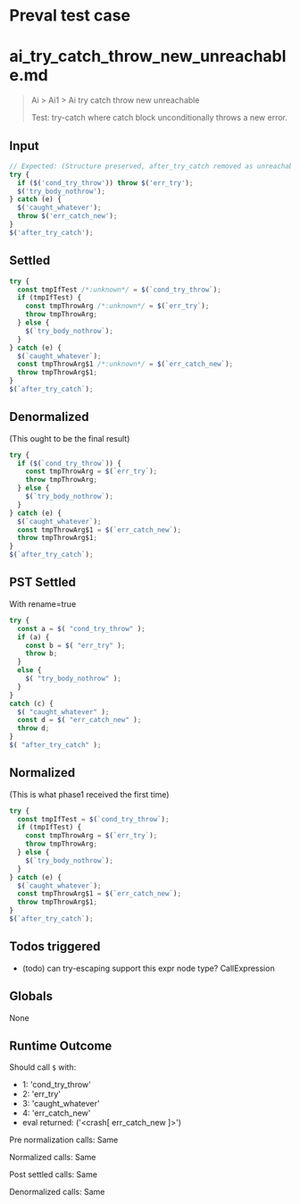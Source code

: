 # Preval test case

# ai_try_catch_throw_new_unreachable.md

> Ai > Ai1 > Ai try catch throw new unreachable
>
> Test: try-catch where catch block unconditionally throws a new error.

## Input

`````js filename=intro
// Expected: (Structure preserved, after_try_catch removed as unreachable)
try {
  if ($('cond_try_throw')) throw $('err_try');
  $('try_body_nothrow');
} catch (e) {
  $('caught_whatever');
  throw $('err_catch_new');
}
$('after_try_catch');
`````


## Settled


`````js filename=intro
try {
  const tmpIfTest /*:unknown*/ = $(`cond_try_throw`);
  if (tmpIfTest) {
    const tmpThrowArg /*:unknown*/ = $(`err_try`);
    throw tmpThrowArg;
  } else {
    $(`try_body_nothrow`);
  }
} catch (e) {
  $(`caught_whatever`);
  const tmpThrowArg$1 /*:unknown*/ = $(`err_catch_new`);
  throw tmpThrowArg$1;
}
$(`after_try_catch`);
`````


## Denormalized
(This ought to be the final result)

`````js filename=intro
try {
  if ($(`cond_try_throw`)) {
    const tmpThrowArg = $(`err_try`);
    throw tmpThrowArg;
  } else {
    $(`try_body_nothrow`);
  }
} catch (e) {
  $(`caught_whatever`);
  const tmpThrowArg$1 = $(`err_catch_new`);
  throw tmpThrowArg$1;
}
$(`after_try_catch`);
`````


## PST Settled
With rename=true

`````js filename=intro
try {
  const a = $( "cond_try_throw" );
  if (a) {
    const b = $( "err_try" );
    throw b;
  }
  else {
    $( "try_body_nothrow" );
  }
}
catch (c) {
  $( "caught_whatever" );
  const d = $( "err_catch_new" );
  throw d;
}
$( "after_try_catch" );
`````


## Normalized
(This is what phase1 received the first time)

`````js filename=intro
try {
  const tmpIfTest = $(`cond_try_throw`);
  if (tmpIfTest) {
    const tmpThrowArg = $(`err_try`);
    throw tmpThrowArg;
  } else {
    $(`try_body_nothrow`);
  }
} catch (e) {
  $(`caught_whatever`);
  const tmpThrowArg$1 = $(`err_catch_new`);
  throw tmpThrowArg$1;
}
$(`after_try_catch`);
`````


## Todos triggered


- (todo) can try-escaping support this expr node type? CallExpression


## Globals


None


## Runtime Outcome


Should call `$` with:
 - 1: 'cond_try_throw'
 - 2: 'err_try'
 - 3: 'caught_whatever'
 - 4: 'err_catch_new'
 - eval returned: ('<crash[ err_catch_new ]>')

Pre normalization calls: Same

Normalized calls: Same

Post settled calls: Same

Denormalized calls: Same
